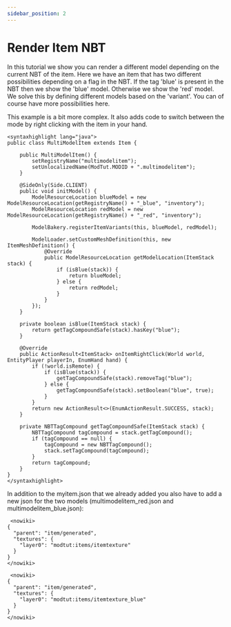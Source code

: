 ```yaml
---
sidebar_position: 2
---
```


# Render Item NBT

In this tutorial we show you can render a different model depending on the current NBT of the item. Here we have an item that has two different possibilities depending on a flag in the NBT. If the tag 'blue' is present in the NBT then we show the 'blue' model. Otherwise we show the 'red' model. We solve this by defining different models based on the 'variant'. You can of course have more possibilities here.

This example is a bit more complex. It also adds code to switch between the mode by right clicking with the item in your hand.
```
<syntaxhighlight lang="java">
public class MultiModelItem extends Item {

    public MultiModelItem() {
        setRegistryName("multimodelitem");
        setUnlocalizedName(ModTut.MODID + ".multimodelitem");
    }

    @SideOnly(Side.CLIENT)
    public void initModel() {
        ModelResourceLocation blueModel = new ModelResourceLocation(getRegistryName() + "_blue", "inventory");
        ModelResourceLocation redModel = new ModelResourceLocation(getRegistryName() + "_red", "inventory");

        ModelBakery.registerItemVariants(this, blueModel, redModel);

        ModelLoader.setCustomMeshDefinition(this, new ItemMeshDefinition() {
            @Override
            public ModelResourceLocation getModelLocation(ItemStack stack) {
                if (isBlue(stack)) {
                    return blueModel;
                } else {
                    return redModel;
                }
            }
        });
    }

    private boolean isBlue(ItemStack stack) {
        return getTagCompoundSafe(stack).hasKey("blue");
    }

    @Override
    public ActionResult<ItemStack> onItemRightClick(World world, EntityPlayer playerIn, EnumHand hand) {
        if (!world.isRemote) {
            if (isBlue(stack)) {
                getTagCompoundSafe(stack).removeTag("blue");
            } else {
                getTagCompoundSafe(stack).setBoolean("blue", true);
            }
        }
        return new ActionResult<>(EnumActionResult.SUCCESS, stack);
    }

    private NBTTagCompound getTagCompoundSafe(ItemStack stack) {
        NBTTagCompound tagCompound = stack.getTagCompound();
        if (tagCompound == null) {
            tagCompound = new NBTTagCompound();
            stack.setTagCompound(tagCompound);
        }
        return tagCompound;
    }
}
</syntaxhighlight>
```
In addition to the myitem.json that we already added you also have to add a new json for the two models (multimodelitem_red.json and multimodelitem_blue.json):
```
 <nowiki>
{
  "parent": "item/generated",
  "textures": {
    "layer0": "modtut:items/itemtexture"
  }
}
</nowiki>

 <nowiki>
{
  "parent": "item/generated",
  "textures": {
    "layer0": "modtut:items/itemtexture_blue"
  }
}
</nowiki>
```
